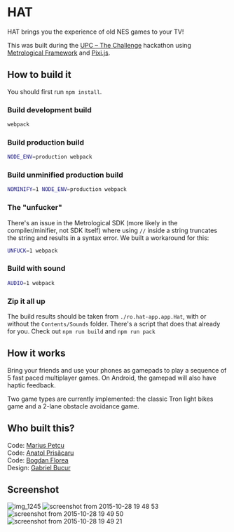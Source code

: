 # HAT

HAT brings you the experience of old NES games to your TV!

This was built during the [UPC – The Challenge][hackaton] hackathon using [Metrological Framework][metrological] and [Pixi.js][pixi].

## How to build it

You should first run `npm install`.

### Build development build

```bash
webpack
```

### Build production build

```bash
NODE_ENV=production webpack
```

### Build unminified production build

```bash
NOMINIFY=1 NODE_ENV=production webpack
```

### The "unfucker"

There's an issue in the Metrological SDK (more likely in the compiler/minifier, not SDK itself) where using `//` inside a string truncates the string and results in a syntax error. We built a workaround for this:

```bash
UNFUCK=1 webpack
```

### Build with sound
```bash
AUDIO=1 webpack
```

### Zip it all up

The build results should be taken from `./ro.hat-app.app.Hat`, with or without the `Contents/Sounds` folder.
There's a script that does that already for you. Check out `npm run build` and `npm run pack`

## How it works

Bring your friends and use your phones as gamepads to play a sequence of 5 fast paced multiplayer games. On Android, the gamepad will also have haptic feedback.

Two game types are currently implemented: the classic Tron light bikes game and a 2-lane obstacle avoidance game.

## Who built this?

Code: [Marius Petcu](https://github.com/dapetcu21)  
Code: [Anatol Prisăcaru](https://github.com/shark0der)  
Code: [Bogdan Florea](https://github.com/bogdanvf)  
Design: [Gabriel Bucur](https://www.facebook.com/gaby.bucur)  

[metrological]: https://www.metrological.com/appdevelopers.html
[simulator]: https://github.com/Metrological/maf3-sdk
[hackaton]: http://upcthechallenge.ro/
[pixi]: http://www.pixijs.com

## Screenshot

![img_1245](https://cloud.githubusercontent.com/assets/428060/10798546/db458bc0-7db0-11e5-8d67-c207e8b3c286.PNG)
![screenshot from 2015-10-28 19 48 53](https://cloud.githubusercontent.com/assets/428060/10798547/db94a37c-7db0-11e5-906b-91b072fe407d.png)
![screenshot from 2015-10-28 19 49 50](https://cloud.githubusercontent.com/assets/428060/10798548/db967fe4-7db0-11e5-9ff6-d499dbe595b5.png)
![screenshot from 2015-10-28 19 49 21](https://cloud.githubusercontent.com/assets/428060/10798549/db96a3f2-7db0-11e5-8c5c-57043c0b68b3.png)

